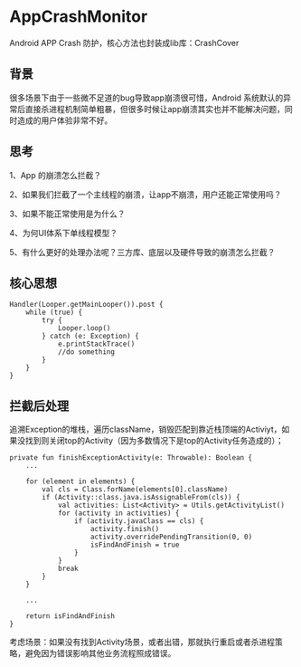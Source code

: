 # AppCrashMonitor
Android APP Crash 防护，核心方法也封装成lib库：CrashCover

## 背景
很多场景下由于一些微不足道的bug导致app崩溃很可惜，Android 系统默认的异常后直接杀进程机制简单粗暴，但很多时候让app崩溃其实也并不能解决问题，同时造成的用户体验非常不好。

## 思考
1、App 的崩溃怎么拦截？

2、如果我们拦截了一个主线程的崩溃，让app不崩溃，用户还能正常使用吗？

3、如果不能正常使用是为什么？

4、为何UI体系下单线程模型？

5、有什么更好的处理办法呢？三方库、底层以及硬件导致的崩溃怎么拦截？

## 核心思想
``` 
Handler(Looper.getMainLooper()).post {
    while (true) {
        try {
            Looper.loop()
        } catch (e: Exception) {
            e.printStackTrace()
            //do something
        }
    }
}
```
## 拦截后处理
追溯Exception的堆栈，遍历className，销毁匹配到靠近栈顶端的Activiyt，如果没找到则关闭top的Activity（因为多数情况下是top的Activity任务造成的）；
``` 
private fun finishExceptionActivity(e: Throwable): Boolean {
    ...
    
    for (element in elements) {
        val cls = Class.forName(elements[0].className)
        if (Activity::class.java.isAssignableFrom(cls)) {
            val activities: List<Activity> = Utils.getActivityList()
            for (activity in activities) {
                if (activity.javaClass == cls) {
                    activity.finish()
                    activity.overridePendingTransition(0, 0)
                    isFindAndFinish = true
                }
            }
            break
        }
    }

    ...

    return isFindAndFinish
}
```
考虑场景：如果没有找到Activity场景，或者出错，那就执行重启或者杀进程策略，避免因为错误影响其他业务流程照成错误。
